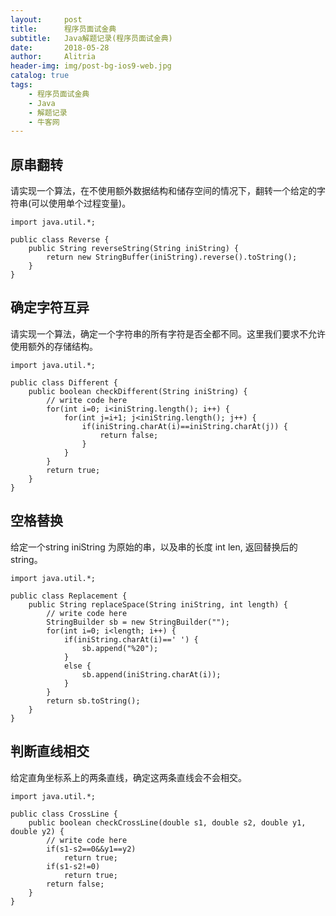 ```yaml
---
layout:     post
title:      程序员面试金典
subtitle:   Java解题记录(程序员面试金典)
date:       2018-05-28
author:     Alitria
header-img: img/post-bg-ios9-web.jpg
catalog: true
tags:
    - 程序员面试金典
    - Java
    - 解题记录
    - 牛客网
---
```


## 原串翻转
请实现一个算法，在不使用额外数据结构和储存空间的情况下，翻转一个给定的字符串(可以使用单个过程变量)。
```
import java.util.*;

public class Reverse {
    public String reverseString(String iniString) {
        return new StringBuffer(iniString).reverse().toString();
    }
}
```

## 确定字符互异
请实现一个算法，确定一个字符串的所有字符是否全都不同。这里我们要求不允许使用额外的存储结构。
```
import java.util.*;

public class Different {
    public boolean checkDifferent(String iniString) {
        // write code here
        for(int i=0; i<iniString.length(); i++) {
            for(int j=i+1; j<iniString.length(); j++) {
                if(iniString.charAt(i)==iniString.charAt(j)) {
                    return false;
                }
            }
        }
        return true;
    }
}
```

## 空格替换
给定一个string iniString 为原始的串，以及串的长度 int len, 返回替换后的string。
```
import java.util.*;

public class Replacement {
    public String replaceSpace(String iniString, int length) {
        // write code here
        StringBuilder sb = new StringBuilder("");
        for(int i=0; i<length; i++) {
            if(iniString.charAt(i)==' ') {
                sb.append("%20");
            }
            else {
                sb.append(iniString.charAt(i));
            }
        }
        return sb.toString();
    }
}
```

## 判断直线相交
给定直角坐标系上的两条直线，确定这两条直线会不会相交。
```
import java.util.*;

public class CrossLine {
    public boolean checkCrossLine(double s1, double s2, double y1, double y2) {
        // write code here
        if(s1-s2==0&&y1==y2) 
            return true;
        if(s1-s2!=0) 
            return true;
        return false;
    }
}
```
